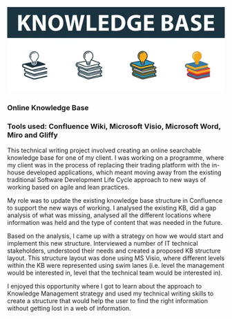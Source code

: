 <p align="center">
<img src="https://github.com/SilviaDias16/My-Portfolio/blob/main/Images/KB Header Tag.jpg" width="600">
</p>

### Online Knowledge Base

### Tools used: Confluence Wiki, Microsoft Visio, Microsoft Word, Miro and Gliffy

This technical writing project involved creating an online searchable knowledge base for one of my client. I was working on a programme, where my client was in the process of replacing their trading platform with the in-house developed applications, which meant moving away from the existing traditional Software Development Life Cycle approach to new ways of working based on agile and lean practices.

My role was to update the existing knowledge base structure in Confluence to support the new ways of working. I analysed the existing KB, did a gap analysis of what was missing, analysed all the different locations where information was held and the type of content that was needed in the future.

Based on the analysis, I came up with a strategy on how we would start and implement this new structure. Interviewed a number of IT technical stakeholders, understood their needs and created a proposed KB structure layout. This structure layout was done using MS Visio, where different levels within the KB were represented using swim lanes (i.e. level the management would be interested in, level that the technical team would be interested in). 

I enjoyed this opportunity where I got to learn about the approach to Knowledge Management strategy and used my technical writing skills to create a structure that would help the user to find the right information without getting lost in a web of information.


